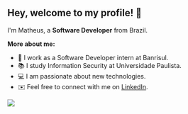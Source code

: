 ## Hey, welcome to my profile! 👋

I'm Matheus, a **Software Developer** from Brazil.

**More about me:**

- 🏢 I work as a Software Developer intern at Banrisul.
- 📚 I study Information Security at Universidade Paulista.
- 💻 I am passionate about new technologies.
- ✉️ Feel free to connect with me on [LinkedIn](https://www.linkedin.com/in/matheus-grp/).

<img src="https://github-readme-stats.vercel.app/api/top-langs/?username=math-reis&layout=compact"/>
